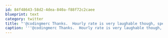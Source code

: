 ```yaml
---
id: 84f48643-58d2-4dea-840a-f88f72c2caee
blueprint: text
category: twitter
title: "'@codingmerc Thanks.  Hourly rate is very laughable though, specially for 'extensive' Telerik experience +@tehShane"
caption: '''@codingmerc Thanks.  Hourly rate is very laughable though, specially for ''extensive'' Telerik experience +<span class="username username_linked">@<a href="https://twitter.com/tehShane" title="Shane Lawrence">tehShane</a></span>'
---
```

